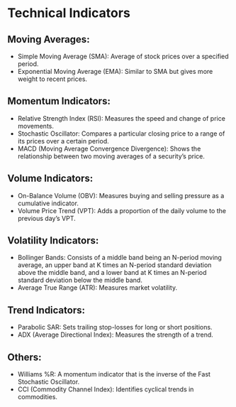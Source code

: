 # Technical Indicators
## Moving Averages:
- Simple Moving Average (SMA): Average of stock prices over a specified period.
- Exponential Moving Average (EMA): Similar to SMA but gives more weight to recent prices.

## Momentum Indicators:
- Relative Strength Index (RSI): Measures the speed and change of price movements.
- Stochastic Oscillator: Compares a particular closing price to a range of its prices over a certain period.
- MACD (Moving Average Convergence Divergence): Shows the relationship between two moving averages of a security’s price.

## Volume Indicators:
- On-Balance Volume (OBV): Measures buying and selling pressure as a cumulative indicator.
- Volume Price Trend (VPT): Adds a proportion of the daily volume to the previous day’s VPT.

## Volatility Indicators:
- Bollinger Bands: Consists of a middle band being an N-period moving average, an upper band at K times an N-period standard deviation above the middle band, and a lower band at K times an N-period standard deviation below the middle band.
- Average True Range (ATR): Measures market volatility.

## Trend Indicators:
- Parabolic SAR: Sets trailing stop-losses for long or short positions.
- ADX (Average Directional Index): Measures the strength of a trend.

## Others:
- Williams %R: A momentum indicator that is the inverse of the Fast Stochastic Oscillator.
- CCI (Commodity Channel Index): Identifies cyclical trends in commodities.
